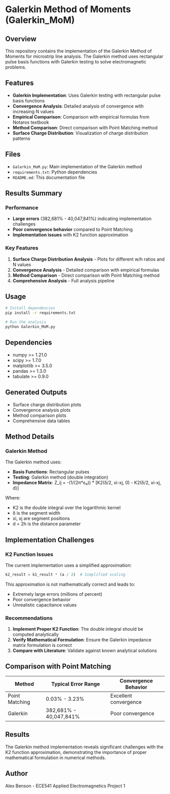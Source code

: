 # Galerkin Method of Moments (Galerkin_MoM)

## Overview
This repository contains the implementation of the Galerkin Method of Moments for microstrip line analysis. The Galerkin method uses rectangular pulse basis functions with Galerkin testing to solve electromagnetic problems.

## Features
- **Galerkin Implementation**: Uses Galerkin testing with rectangular pulse basis functions
- **Convergence Analysis**: Detailed analysis of convergence with increasing N values
- **Empirical Comparison**: Comparison with empirical formulas from Notaros textbook
- **Method Comparison**: Direct comparison with Point Matching method
- **Surface Charge Distribution**: Visualization of charge distribution patterns

## Files
- `Galerkin_MoM.py`: Main implementation of the Galerkin method
- `requirements.txt`: Python dependencies
- `README.md`: This documentation file

## Results Summary

### Performance
- **Large errors** (382,681% - 40,047,841%) indicating implementation challenges
- **Poor convergence behavior** compared to Point Matching
- **Implementation issues** with K2 function approximation

### Key Features
1. **Surface Charge Distribution Analysis** - Plots for different w/h ratios and N values
2. **Convergence Analysis** - Detailed comparison with empirical formulas
3. **Method Comparison** - Direct comparison with Point Matching method
4. **Comprehensive Analysis** - Full analysis pipeline

## Usage

```bash
# Install dependencies
pip install -r requirements.txt

# Run the analysis
python Galerkin_MoM.py
```

## Dependencies
- numpy >= 1.21.0
- scipy >= 1.7.0
- matplotlib >= 3.5.0
- pandas >= 1.3.0
- tabulate >= 0.9.0

## Generated Outputs
- Surface charge distribution plots
- Convergence analysis plots
- Method comparison plots
- Comprehensive data tables

## Method Details

### Galerkin Method
The Galerkin method uses:
- **Basis Functions**: Rectangular pulses
- **Testing**: Galerkin method (double integration)
- **Impedance Matrix**: Z_ij = -(1/(2π*ε₀)) * [K2(δ/2, xi-xj, 0) - K2(δ/2, xi-xj, d)]

Where:
- K2 is the double integral over the logarithmic kernel
- δ is the segment width
- xi, xj are segment positions
- d = 2h is the distance parameter

## Implementation Challenges

### K2 Function Issues
The current implementation uses a simplified approximation:
```python
k2_result = k1_result * (a / 2)  # Simplified scaling
```

This approximation is not mathematically correct and leads to:
- Extremely large errors (millions of percent)
- Poor convergence behavior
- Unrealistic capacitance values

### Recommendations
1. **Implement Proper K2 Function**: The double integral should be computed analytically
2. **Verify Mathematical Formulation**: Ensure the Galerkin impedance matrix formulation is correct
3. **Compare with Literature**: Validate against known analytical solutions

## Comparison with Point Matching

| Method | Typical Error Range | Convergence Behavior |
|--------|-------------------|-------------------|
| Point Matching | 0.03% - 3.23% | Excellent convergence |
| Galerkin | 382,681% - 40,047,841% | Poor convergence |

## Results
The Galerkin method implementation reveals significant challenges with the K2 function approximation, demonstrating the importance of proper mathematical formulation in numerical methods.

## Author
Alex Benson - ECE541 Applied Electromagnetics Project 1
